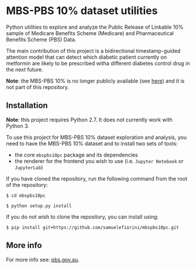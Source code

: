 # MBS-PBS 10% dataset utilities
Python utilities to explore and analyze the Public Release of Linkable 10% sample of Medicare Benefits Scheme (Medicare) and Pharmaceutical Benefits Scheme (PBS) Data.

The main contribution of this project is a bidirectional timestamp-guided attention model that can detect which diabetic patient currently on metformin are likely to be prescribed witha different diabetes control drug in the next future.

**Note**: the MBS-PBS 10% is no longer publicly available (see [here](http://www.pbs.gov.au/info/news/2016/08/public-release-of-linkable-10-percent-mbs-and-pbs-data)) and it is not part of this repository.

## Installation

**Note**: this project requires Python 2.7. It does not currently work with Python 3.

To use this project for MBS-PBS 10% dataset exploration and analysis, you need to have the MBS-PBS 10% dataset and to install two sets of tools:

- the core `mbspbs10pc` package and its dependencies
- the renderer for the frontend you wish to use (i.e. `Jupyter Notebook` or `JupyterLab`)

If you have cloned the repository, run the following command from the root of the repository:

`$ cd mbspbs10pc`

`$ python setup.py install`

If you do not wish to clone the repository, you can install using:

`$ pip install git+https://github.com/samuelefiorini/mbspbs10pc.git`

## More info

For more info see: [pbs.gov.au](http://www.pbs.gov.au/info/news/2016/08/public-release-of-linkable-10-percent-mbs-and-pbs-data).
